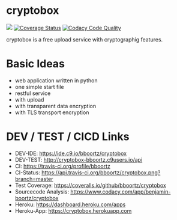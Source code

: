 # cryptobox
<a href='https://travis-ci.org/sebdah/git-pylint-commit-hook'><img src='https://secure.travis-ci.org/bboortz/cryptobox.png?branch=master'></a>
[![Coverage Status](https://coveralls.io/repos/github/bboortz/cryptobox/badge.svg?branch=master)](https://coveralls.io/github/bboortz/cryptobox?branch=master)
[![Codacy Code Quality](https://www.codacy.com/project/badge/25cb5d1410c7497cb057d887d1f3ea23)](https://www.codacy.com/app/benjamin-boortz/cryptobox/dashboard)

cryptobox is a free upload service with cryptographig features. 

# Basic Ideas
* web application written in python
* one simple start file
* restful service
* with upload
* with transparent data encryption 
* with TLS transport encryption




# DEV / TEST / CICD Links
* DEV-IDE: https://ide.c9.io/bboortz/cryptobox
* DEV-TEST: http://cryptobox-bboortz.c9users.io/api
* CI: https://travis-ci.org/profile/bboortz
* CI-Status: https://api.travis-ci.org/bboortz/cryptobox.png?branch=master
* Test Coverage: https://coveralls.io/github/bboortz/cryptobox
* Sourcecode Analysis: https://www.codacy.com/app/benjamin-boortz/cryptobox 
* Heroku: https://dashboard.heroku.com/apps
* Heroku-App: https://cryptobox.herokuapp.com
